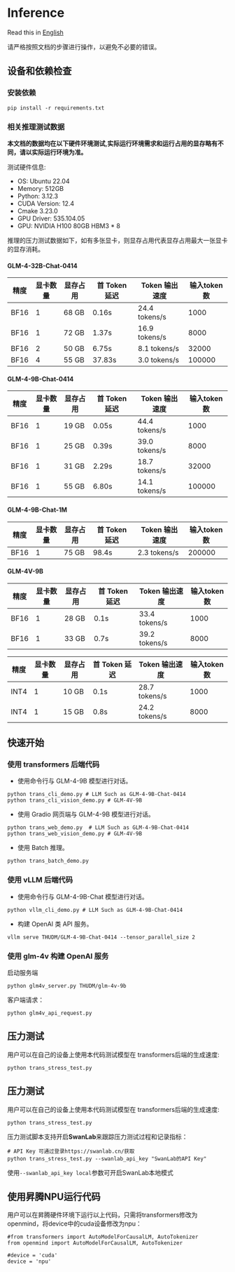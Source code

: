 # Inference

Read this in [English](README.md)

请严格按照文档的步骤进行操作，以避免不必要的错误。

## 设备和依赖检查

### 安装依赖

```shell
pip install -r requirements.txt
```

### 相关推理测试数据

**本文档的数据均在以下硬件环境测试,实际运行环境需求和运行占用的显存略有不同，请以实际运行环境为准。**

测试硬件信息:

+ OS: Ubuntu 22.04
+ Memory: 512GB
+ Python: 3.12.3
+ CUDA Version:  12.4
+ Cmake 3.23.0
+ GPU Driver: 535.104.05
+ GPU: NVIDIA H100 80GB HBM3 * 8

推理的压力测试数据如下，如有多张显卡，则显存占用代表显存占用最大一张显卡的显存消耗。

#### GLM-4-32B-Chat-0414

| 精度   | 显卡数量 | 显存占用  | 首 Token 延迟 | Token 输出速度    | 输入token数 |
|------|------|-------|------------|---------------|----------|
| BF16 | 1    | 68 GB | 0.16s      | 24.4 tokens/s | 1000     |
| BF16 | 1    | 72 GB | 1.37s      | 16.9 tokens/s | 8000     |
| BF16 | 2    | 50 GB | 6.75s      | 8.1 tokens/s  | 32000    |
| BF16 | 4    | 55 GB | 37.83s     | 3.0 tokens/s  | 100000   |

#### GLM-4-9B-Chat-0414

| 精度   | 显卡数量 | 显存占用  | 首 Token 延迟 | Token 输出速度    | 输入token数 |
|------|------|-------|------------|---------------|---------|
| BF16 | 1    | 19 GB | 0.05s      | 44.4 tokens/s | 1000    |
| BF16 | 1    | 25 GB | 0.39s      | 39.0 tokens/s | 8000    |
| BF16 | 1    | 31 GB | 2.29s      | 18.7 tokens/s | 32000   |
| BF16 | 1    | 55 GB | 6.80s      | 14.1 tokens/s  | 100000  |


#### GLM-4-9B-Chat-1M

| 精度     | 显卡数量 | 显存占用  | 首 Token 延迟 | Token 输出速度    | 输入token数 |
|--------|------|------|------------|--------------|-------------|
| BF16 | 1    | 75 GB | 98.4s      | 2.3 tokens/s | 200000 |

#### GLM-4V-9B

| 精度     | 显卡数量 | 显存占用  | 首 Token 延迟 | Token 输出速度    | 输入token数 |
|--------|------|------|------------|--------------|-------------|
| BF16 | 1    | 28 GB | 0.1s       | 33.4 tokens/s | 1000 |
| BF16 | 1    | 33 GB | 0.7s       | 39.2 tokens/s | 8000 |

| 精度     | 显卡数量  | 显存占用   | 首 Token 延迟 | Token 输出速度    | 输入token数 |
|--------|-------|--------|------------|--------------|-------------|
| INT4 | 1     | 10 GB  | 0.1s       | 28.7 tokens/s |  1000 |
| INT4 | 1     | 15 GB  | 0.8s       | 24.2 tokens/s |  8000 |

## 快速开始

### 使用 transformers 后端代码

+ 使用命令行与 GLM-4-9B 模型进行对话。

```shell
python trans_cli_demo.py # LLM Such as GLM-4-9B-Chat-0414
python trans_cli_vision_demo.py # GLM-4V-9B
```

+ 使用 Gradio 网页端与 GLM-4-9B 模型进行对话。

```shell
python trans_web_demo.py  # LLM Such as GLM-4-9B-Chat-0414
python trans_web_vision_demo.py # GLM-4V-9B
```

+ 使用 Batch 推理。

```shell
python trans_batch_demo.py
```

### 使用 vLLM 后端代码

+ 使用命令行与 GLM-4-9B-Chat 模型进行对话。

```shell
python vllm_cli_demo.py # LLM Such as GLM-4-9B-Chat-0414
```

+ 构建 OpenAI 类 API 服务。
```shell
vllm serve THUDM/GLM-4-9B-Chat-0414 --tensor_parallel_size 2
```

### 使用 glm-4v 构建 OpenAI 服务

启动服务端

```shell
python glm4v_server.py THUDM/glm-4v-9b
```

客户端请求：

```shell
python glm4v_api_request.py
```

## 压力测试

用户可以在自己的设备上使用本代码测试模型在 transformers后端的生成速度:

```shell
python trans_stress_test.py
```

## 压力测试

用户可以在自己的设备上使用本代码测试模型在 transformers后端的生成速度:

```shell
python trans_stress_test.py
```

压力测试脚本支持开启**SwanLab**来跟踪压力测试过程和记录指标：

```shell
# API Key 可通过登录https://swanlab.cn/获取
python trans_stress_test.py --swanlab_api_key "SwanLab的API Key"

```
使用`--swanlab_api_key local`参数可开启SwanLab本地模式

## 使用昇腾NPU运行代码

用户可以在昇腾硬件环境下运行以上代码，只需将transformers修改为openmind，将device中的cuda设备修改为npu：

```shell
#from transformers import AutoModelForCausalLM, AutoTokenizer
from openmind import AutoModelForCausalLM, AutoTokenizer

#device = 'cuda'
device = 'npu'
```
